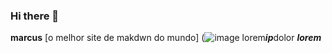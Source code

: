 ### Hi there 👋

<!--
**marcusvini003/marcusvini003** is a ✨ _special_ ✨ repository because its `README.md` (this file) appears on your GitHub profile.

Here are some ideas to get you started:

- 🔭 I’m currently working on ...
- 🌱 I’m currently learning ...
- 👯 I’m looking to collaborate on ...
- 🤔 I’m looking for help with ...
- 💬 Ask me about ...
- 📫 How to reach me: ...
- 😄 Pronouns: ...
- ⚡ Fun fact: ...
-->
**marcus**
[o melhor site de makdwn do mundo]
(![image](https://user-images.githubusercontent.com/99843482/223878403-d15e2640-f50a-45af-b0b8-4fe49e194192.png)
lorem***ip***dolor
***lorem***
